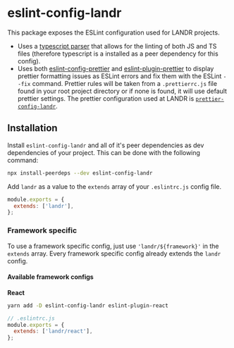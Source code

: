 # eslint-config-landr

This package exposes the ESLint configuration used for LANDR projects.

- Uses a [typescript parser](https://github.com/typescript-eslint/typescript-eslint/tree/master/packages/parser) that allows for the linting of both JS and TS files (therefore typescript is a installed as a peer dependency for this config).
- Uses both [eslint-config-prettier](https://github.com/prettier/eslint-config-prettier) and [eslint-plugin-prettier](https://github.com/prettier/eslint-plugin-prettier) to display prettier formatting issues as ESLint errors and fix them with the ESLint `--fix` command. Prettier rules will be taken from a `.prettierrc.js` file found in your root project directory or if none is found, it will use default prettier settings. The prettier configuration used at LANDR is [`prettier-config-landr`](https://github.com/Mixgenius/linting-and-formatting/tree/master/prettier-config-landr).

## Installation

Install `eslint-config-landr` and all of it's peer dependencies as dev dependencies of your project. This can be done with the following command:

```bash
npx install-peerdeps --dev eslint-config-landr
```

Add `landr` as a value to the `extends` array of your `.eslintrc.js` config file.

```js
module.exports = {
  extends: ['landr'],
};
```

### Framework specific

To use a framework specific config, just use `'landr/${framework}'` in the `extends` array. Every framework specific config already extends the `landr` config.

#### Available framework configs

**React**

```bash
yarn add -D eslint-config-landr eslint-plugin-react
```

```js
// .eslintrc.js
module.exports = {
  extends: ['landr/react'],
};
```

